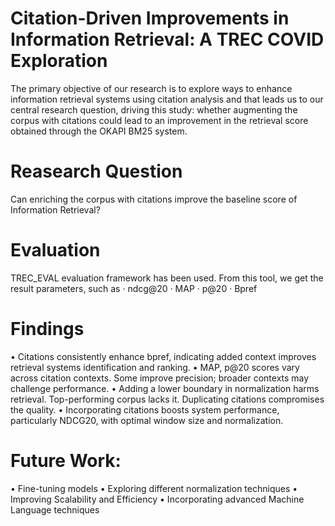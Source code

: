 # Citation-Driven Improvements in Information Retrieval: A TREC COVID Exploration

The primary objective of our research is to explore ways to enhance information retrieval systems using 
citation analysis and that leads us to our central research question, driving this study: whether 
augmenting the corpus with citations could lead to an improvement in the retrieval score obtained 
through the OKAPI BM25 system. 

# Reasearch Question
Can enriching the corpus with citations improve the baseline score of Information Retrieval?

# Evaluation 
TREC_EVAL evaluation framework has been used.
From this tool, we get the result parameters, such as
·        ndcg@20 
·        MAP 
·        p@20
·        Bpref

# Findings
•	Citations consistently enhance bpref, indicating added context improves retrieval systems identification and ranking.
•	MAP, p@20 scores vary across citation contexts. Some improve precision; broader contexts may challenge performance.
•	Adding a lower boundary in normalization harms retrieval. Top-performing corpus lacks it. Duplicating citations compromises the quality.
•	Incorporating citations boosts system performance, particularly NDCG20, with optimal window size and normalization.

# Future Work: 
•	Fine-tuning models
•	Exploring different normalization techniques
•	Improving Scalability and Efficiency
•	Incorporating advanced Machine Language techniques


